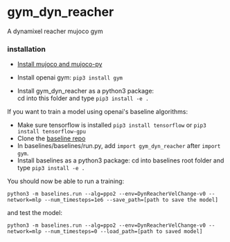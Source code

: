 # gym_dyn_reacher
A dynamixel reacher mujoco gym


### installation
* [Install mujoco and mujoco-py](https://github.com/openai/mujoco-py)

* Install openai gym: ```pip3 install gym```

* Install gym_dyn_reacher as a python3 package:  
cd into this folder and type ```pip3 install -e .```

If you want to train a model using openai's baseline algorithms:
* Make sure tensorflow is installed ```pip3 install tensorflow``` or ```pip3 install tensorflow-gpu```
* Clone the [baseline repo](https://github.com/openai/baselines)
* In baselines/baselines/run.py, add ```import gym_dyn_reacher``` after ```import gym```.
* Install baselines as a python3 package:
cd into baselines root folder and type ```pip3 install -e .```

You should now be able to run a training:
```
python3 -m baselines.run --alg=ppo2 --env=DynReacherVelChange-v0 --network=mlp --num_timesteps=1e6 --save_path=[path to save the model]
```

and test the model:
```
python3 -m baselines.run --alg=ppo2 --env=DynReacherVelChange-v0 --network=mlp --num_timesteps=0 --load_path=[path to saved model]
```
